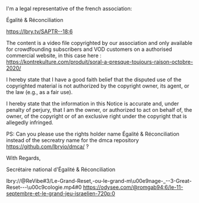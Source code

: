 I'm a legal representative of the french association:

Égalité & Réconciliation
<personal information hiddedn>

https://lbry.tv/SAPTR--18:6

The content is a video file copyrighted by our association and only available for crowdfounding subscribers and VOD customers on a authorised commercial website, in this case here : https://kontrekulture.com/produit/soral-a-presque-toujours-raison-octobre-2020/

I hereby state that I have a good faith belief that the disputed use of the copyrighted material is not authorized by the copyright owner, its agent, or the law (e.g., as a fair use).

I hereby state that the information in this Notice is accurate and, under penalty of perjury, that I am the owner, or authorized to act on behalf of, the owner, of the copyright or of an exclusive right under the copyright that is allegedly infringed.

PS: Can you please use the rights holder name Égalité & Réconciliation instead of the secreatry name for the dmca repository https://github.com/lbryio/dmca/ ?

With Regards,

Secrétaire national d'Égalité & Réconciliation

lbry://@ReVibe#3/Le-Grand-Reset,-ou-le-grand-m\u00e9nage-_--3-Great-Reset---\u00c9cologie.mp4#0
  https://odysee.com/@romgab94:6/le-11-septembre-et-le-grand-jeu-israelien-720p:0
